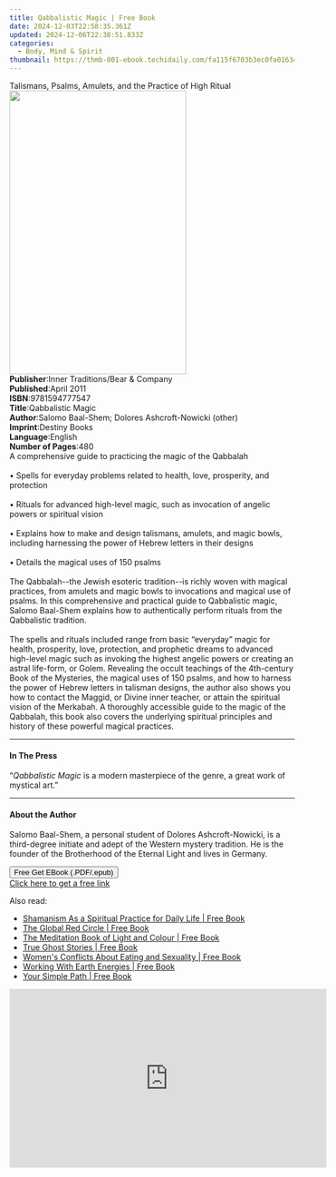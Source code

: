 ```yaml
---
title: Qabbalistic Magic | Free Book
date: 2024-12-03T22:58:35.361Z
updated: 2024-12-06T22:38:51.833Z
categories:
  - Body, Mind & Spirit
thumbnail: https://thmb-001-ebook.techidaily.com/fa115f6703b3ec0fa01634c1b6658189ac4941eb8b9677bc2d2c76797dd2e04b.jpg
---
```

<main id="book-container">
  <div class="flex flex-col">
    <div class="book-brief flex-1 py-6 px-4 sm:p-6 md:py-10 md:px-8">
      <!-- brief-->
      <div class="book-brief-main">
        Talismans, Psalms, Amulets, and the Practice of High Ritual
      </div>
    </div>
    <div
      class="book-meta-info flex-1 grid gap-4 col-start-1 col-end-3 row-start-1 sm:mb-6 sm:grid-cols-4 lg:gap-6 lg:col-start-2 lg:row-end-6 lg:row-span-6 lg:mb-0"
    >
      <div
        class="book-meta-info-left place-content-center mt-4 p-4 text-sm leading-6 col-start-2 col-span-2 dark:text-slate-400"
      >
        <img
          class="w-full h-500 object-cover rounded-lg sm:h-255 sm:col-span-2 lg:col-span-full"
          src="https://img-001-ebook.techidaily.com/822e9eb6c7cb40aa7e301966563ca70b590fe737faa2422ec78b5afc745480e7.jpg"
          alt=""
          width="312"
          height="500"
        />
      </div>
      <div
        class="book-meta-info-right mt-2 col-start-1 row-start-2 col-span-3 self-center"
      >
        <!-- meta data  -->
        <div class="flex flex-col px-4 md:px-8">
          <div class="flex-1">
            <strong>Publisher</strong>:<span class="px-2"
              >Inner Traditions/Bear &amp; Company</span
            >
          </div>
          <div class="flex-1">
            <strong>Published</strong>:<span class="px-2">April 2011</span>
          </div>
          <div class="flex-1">
            <strong>ISBN</strong>:<span class="px-2">9781594777547</span>
          </div>
          <div class="flex-1">
            <strong>Title</strong>:<span class="px-2">Qabbalistic Magic</span>
          </div>
          <div class="flex-1">
            <strong>Author</strong>:<span class="px-2"
              >Salomo Baal-Shem; Dolores Ashcroft-Nowicki (other)</span
            >
          </div>
          <div class="flex-1">
            <strong>Imprint</strong>:<span class="px-2">Destiny Books</span>
          </div>
          <div class="flex-1">
            <strong>Language</strong>:<span class="px-2">English</span>
          </div>
          <div class="flex-1">
            <strong>Number of Pages</strong>:<span class="px-2">480</span>
          </div>
        </div>
      </div>
    </div>
    <div class="book-description flex-1 py-6 px-4 sm:p-6 md:py-10 md:px-8">
      <div class="book-description-main">
        <div accordion-content="" id="description">
          A comprehensive guide to practicing the magic of the Qabbalah <br />
          <br />• Spells for everyday problems related to health, love,
          prosperity, and protection <br />
          <br />• Rituals for advanced high-level magic, such as invocation of
          angelic powers or spiritual vision <br />
          <br />• Explains how to make and design talismans, amulets, and magic
          bowls, including harnessing the power of Hebrew letters in their
          designs <br />
          <br />• Details the magical uses of 150 psalms <br />
          <br />The Qabbalah--the Jewish esoteric tradition--is richly woven
          with magical practices, from amulets and magic bowls to invocations
          and magical use of psalms. In this comprehensive and practical guide
          to Qabbalistic magic, Salomo Baal-Shem explains how to authentically
          perform rituals from the Qabbalistic tradition. <br />
          <br />The spells and rituals included range from basic “everyday”
          magic for health, prosperity, love, protection, and prophetic dreams
          to advanced high-level magic such as invoking the highest angelic
          powers or creating an astral life-form, or Golem. Revealing the occult
          teachings of the 4th-century Book of the Mysteries, the magical uses
          of 150 psalms, and how to harness the power of Hebrew letters in
          talisman designs, the author also shows you how to contact the Maggid,
          or Divine inner teacher, or attain the spiritual vision of the
          Merkabah. A thoroughly accessible guide to the magic of the Qabbalah,
          this book also covers the underlying spiritual principles and history
          of these powerful magical practices.
        </div>
        <div class="accordion-fader"></div>
      </div>
    </div>
    <div class="book-excerpts flex-1 py-6 px-4 sm:p-6 md:py-10 md:px-8">
      <!-- excerpts-->
      <div class="book-excerpts-main">
        <hr />
        <h4 class="placeholder placeholder-heading">
          <span>In The Press</span>
        </h4>
        <p>
          “<i>Qabbalistic Magic</i> is a modern masterpiece of the genre, a
          great work of mystical art.”
        </p>
      </div>
    </div>
    <div class="book-about-author flex-1 py-6 px-4 sm:p-6 md:py-10 md:px-8">
      <!-- about author-->
      <div class="book-main-author-main">
        <hr />
        <h4 class="placeholder placeholder-heading">
          <span>About the Author</span>
        </h4>
        <p>
          Salomo Baal-Shem, a personal student of Dolores Ashcroft-Nowicki, is a
          third-degree initiate and adept of the Western mystery tradition. He
          is the founder of the Brotherhood of the Eternal Light and lives in
          Germany.
        </p>
      </div>
    </div>
    <div class="book-free-get flex-1 py-6 px-4 sm:p-6 md:py-10 md:px-8">
      <button
        id="btn-free-get"
        class="bg-blue-500 hover:bg-blue-700 text-white font-bold py-2 px-4 rounded"
      >
        Free Get EBook (.PDF/.epub)
      </button>
      <div id="countdown-display" class="px-2 text-lg mt-2"></div>
      <a
        id="free-link"
        class="hidden bg-blue-500 hover:bg-blue-700 text-white font-bold py-2 px-4 rounded"
        href="https://www.ebooks.com/en-us/book/95782664/qabbalistic-magic/salomo-baal-shem/"
        target="_blank"
        >Click here to get a free link</a
      >
    </div>
    <script>
      let countdownTime = 0;
      let countdownInterval = null;
      document
        .getElementById('btn-free-get')
        .addEventListener('click', startCountdown);
      function startCountdown() {
        countdownTime = new Date().getTime() + 60000 * 3;
        countdownInterval = setInterval(updateCountdown, 1000);
        document.getElementById('btn-free-get').disabled = true;
        document
          .getElementById('btn-free-get')
          .classList.add('bg-gray-500', 'cursor-not-allowed');
      }
      function updateCountdown() {
        let currentTime = new Date().getTime();
        let timeLeft = countdownTime - currentTime;
        let secondsLeft = Math.floor(timeLeft / 1000);
        document.getElementById('countdown-display').innerHTML =
          `Remaining time: ${secondsLeft} seconds.`;
        if (secondsLeft <= 0) {
          clearInterval(countdownInterval);
          document.getElementById('btn-free-get').classList.add('hidden');
          document.getElementById('free-link').classList.remove('hidden');
          document.getElementById('countdown-display').innerHTML = '';
        }
      }
    </script>
  </div>
</main>

<ins class="adsbygoogle"
      style="display:block"
      data-ad-client="ca-pub-7571918770474297"
      data-ad-slot="8358498916"
      data-ad-format="auto"
      data-full-width-responsive="true"></ins>
    

<span class="atpl-alsoreadstyle">Also read:</span>
<div><ul>
<li><a href="https://novels-ebooks.techidaily.com/1691963-9780804152358-shamanism-as-a-spiritual-practice-for-daily-life/"><u>Shamanism As a Spiritual Practice for Daily Life | Free Book</u></a></li>
<li><a href="https://novels-ebooks.techidaily.com/1705573--the-global-red-circle/"><u>The Global Red Circle | Free Book</u></a></li>
<li><a href="https://novels-ebooks.techidaily.com/1693671-9780857011626-the-meditation-book-of-light-and-colour/"><u>The Meditation Book of Light and Colour | Free Book</u></a></li>
<li><a href="https://novels-ebooks.techidaily.com/1706602-9781776533749-true-ghost-stories/"><u>True Ghost Stories | Free Book</u></a></li>
<li><a href="https://novels-ebooks.techidaily.com/1702302-9781317823520-womens-conflicts-about-eating-and-sexuality/"><u>Women's Conflicts About Eating and Sexuality | Free Book</u></a></li>
<li><a href="https://novels-ebooks.techidaily.com/1696141-9780349406145-working-with-earth-energies/"><u>Working With Earth Energies | Free Book</u></a></li>
<li><a href="https://novels-ebooks.techidaily.com/1691535-9781782793489-your-simple-path/"><u>Your Simple Path | Free Book</u></a></li>
</ul></div>

<!-- affiliate ads begin -->
<iframe width="560" height="315" src="https://www.youtube.com/embed/On0Jw2oMZf0?si=Pm-FJoEt8XWmtMbr" title="YouTube video player" frameborder="0" allow="accelerometer; autoplay; clipboard-write; encrypted-media; gyroscope; picture-in-picture; web-share" referrerpolicy="strict-origin-when-cross-origin" allowfullscreen></iframe>
<!-- affiliate ads end -->

